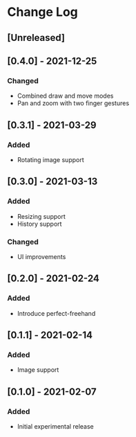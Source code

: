 # Change Log

## [Unreleased]

## [0.4.0] - 2021-12-25
### Changed
- Combined draw and move modes
- Pan and zoom with two finger gestures

## [0.3.1] - 2021-03-29
### Added
- Rotating image support

## [0.3.0] - 2021-03-13
### Added
- Resizing support
- History support
### Changed
- UI improvements

## [0.2.0] - 2021-02-24
### Added
- Introduce perfect-freehand

## [0.1.1] - 2021-02-14
### Added
- Image support

## [0.1.0] - 2021-02-07
### Added
- Initial experimental release
